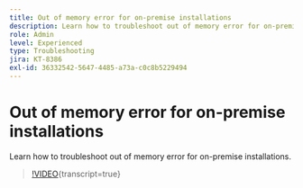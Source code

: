 ```yaml
---
title: Out of memory error for on-premise installations
description: Learn how to troubleshoot out of memory error for on-premise installations.
role: Admin
level: Experienced
type: Troubleshooting
jira: KT-8386
exl-id: 36332542-5647-4485-a73a-c0c8b5229494
---
```

# Out of memory error for on-premise installations

Learn how to troubleshoot out of memory error for on-premise installations.

>[!VIDEO](https://video.tv.adobe.com/v/335891?quality=12&learn=on){transcript=true}
